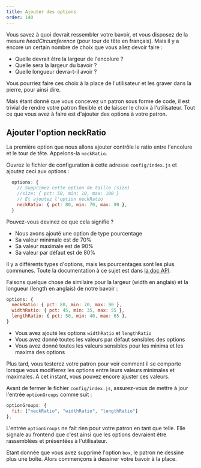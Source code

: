 ```yaml
---
title: Ajouter des options
order: 140
---
```


Vous savez à quoi devrait ressembler votre bavoir, et vous disposez de la mesure *headCircumference* (pour tour de tête en français). Mais il y a encore un certain nombre de choix que vous allez devoir faire :

- Quelle devrait être la largeur de l'encolure ?
- Quelle sera la largeur du bavoir ?
- Quelle longueur devra-t-il avoir ?

Vous pourriez faire ces choix à la place de l'utilisateur et les graver dans la pierre, pour ainsi dire.

Mais étant donné que vous concevez un patron sous forme de code, il est trivial de rendre votre patron flexible et de laisser le choix à l'utilisateur. Tout ce que vous avez à faire est d'ajouter des options à votre patron.

## Ajouter l'option neckRatio

La première option que nous allons ajouter contrôle le ratio entre l'encolure et le tour de tête. Appelons-la `neckRatio`.

Ouvrez le fichier de configuration à cette adresse `config/index.js` et ajoutez ceci aux options :

```js
  options: {
    // Supprimez cette option de taille (size)
    //size: { pct: 50, min: 10, max: 100 }
    // Et ajoutez l'option neckRatio
    neckRatio: { pct: 80, min: 70, max: 90 }, 
  }
```

Pouvez-vous devinez ce que cela signifie ?

- Nous avons ajouté une option de type pourcentage
- Sa valeur minimale est de 70%
- Sa valeur maximale est de 90%
- Sa valeur par défaut est de 80%

<Note>

Il y a différents types d'options, mais les pourcentages sont les plus communes. Toute la documentation à ce sujet est dans [la doc API](fr/api/config#options).

</Note>

Faisons quelque chose de similaire pour la largeur (width en anglais) et la longueur (length en anglais) de notre bavoir :

```js
options: {
  neckRatio: { pct: 80, min: 70, max: 90 }, 
  widthRatio: { pct: 45, min: 35, max: 55 }, 
  lengthRatio: { pct: 50, min: 40, max: 65 }, 
}
```

- Vous avez ajouté les options `widthRatio` et `lengthRatio`
- Vous avez donné toutes les valeurs par défaut sensibles des options 
- Vous avez donné toutes les valeurs sensibles pour les minima et les maxima des options

<Note>

Plus tard, vous testerez votre patron pour voir comment il se comporte lorsque vous modifierez les options entre leurs valeurs minimales et maximales. A cet instant, vous pouvez encore ajuster ces valeurs.

</Note>

Avant de fermer le fichier `config/index.js`, assurez-vous de mettre à jour l'entrée `optionGroups` comme suit :

```js
optionGroups: {
  fit: ["neckRatio", "widthRatio", "lengthRatio"]
},
```

<Note>

L'entrée `optionGroups` ne fait rien pour votre patron en tant que telle. Elle signale au frontend que c'est ainsi que les options devraient être rassemblées et présentées à l'utilisateur.

</Note>

Etant donnée que vous avez supprimé l'option `box`, le patron ne dessine plus une boîte. Alors commençons à dessiner votre bavoir à la place.